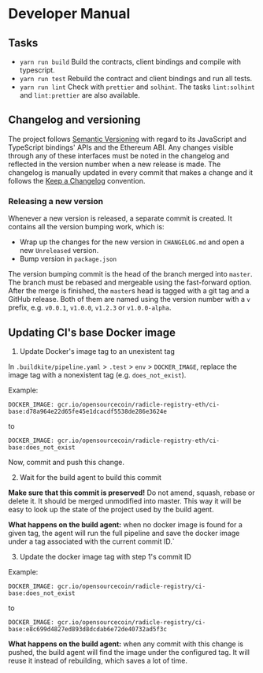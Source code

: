 # Developer Manual

## Tasks

* `yarn run build` Build the contracts, client bindings and compile with
  typescript.
* `yarn run test` Rebuild the contract and client bindings and run all tests.
* `yarn run lint` Check with `prettier` and `solhint`. The tasks `lint:solhint`
  and `lint:prettier` are also available.

## Changelog and versioning

The project follows [Semantic Versioning] with regard to
its JavaScript and TypeScript bindings' APIs and the Ethereum ABI.
Any changes visible through any of these interfaces must be noted
in the changelog and reflected in the version number when a new release is made.
The changelog is manually updated in every commit that makes a change
and it follows the [Keep a Changelog] convention.

### Releasing a new version

Whenever a new version is released, a separate commit is created.
It contains all the version bumping work, which is:

- Wrap up the changes for the new version in `CHANGELOG.md` and open a new
`Unreleased` version.
- Bump version in `package.json`

The version bumping commit is the head of the branch merged into `master`.
The branch must be rebased and mergeable using the fast-forward option.
After the merge is finished, the `master`s head is tagged with
a git tag and a GitHub release.
Both of them are named using the version number with a `v` prefix,
e.g. `v0.0.1`, `v1.0.0`, `v1.2.3` or `v1.0.0-alpha`.

[Keep a Changelog]: https://keepachangelog.com/en/1.0.0/
[Semantic Versioning]: https://semver.org/spec/v2.0.0.html

## Updating CI's base Docker image

1. Update Docker's image tag to an unexistent tag

  In `.buildkite/pipeline.yaml` > `.test` > `env` > `DOCKER_IMAGE`,
  replace the image tag with a nonexistent tag (e.g. `does_not_exist`).

  Example:

  ```
  DOCKER_IMAGE: gcr.io/opensourcecoin/radicle-registry-eth/ci-base:d78a964e22d65fe45e1dcacdf5538de286e3624e
  ```
  to

  ```
  DOCKER_IMAGE: gcr.io/opensourcecoin/radicle-registry-eth/ci-base:does_not_exist
  ```

  Now, commit and push this change.

2. Wait for the build agent to build this commit

  **Make sure that this commit is preserved!**
  Do not amend, squash, rebase or delete it.
  It should be merged unmodified into master.
  This way it will be easy to look up the state
  of the project used by the build agent.

  **What happens on the build agent:** when no docker image
  is found for a given tag, the agent will run the full pipeline
  and save the docker image under a tag associated with the current
  commit ID.`

3. Update the docker image tag with step 1's commit ID

  Example:
  ```
  DOCKER_IMAGE: gcr.io/opensourcecoin/radicle-registry/ci-base:does_not_exist
  ```

  to

  ```
  DOCKER_IMAGE: gcr.io/opensourcecoin/radicle-registry/ci-base:e8c699d4827ed893d8dcdab6e72de40732ad5f3c
  ```

  **What happens on the build agent:** when any commit with this change is pushed,
  the build agent will find the image under the configured tag.
  It will reuse it instead of rebuilding, which saves a lot of time.


